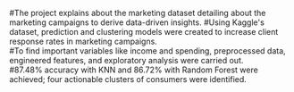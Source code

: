 #The project explains about the marketing dataset detailing about the marketing campaigns to derive data-driven insights.
#Using Kaggle's dataset, prediction and clustering models were created to increase client response rates in marketing campaigns.  
#To find important variables like income and spending, preprocessed data, engineered features, and exploratory analysis were carried out.  
#87.48% accuracy with KNN and 86.72% with Random Forest were achieved; four actionable clusters of consumers were identified.  
